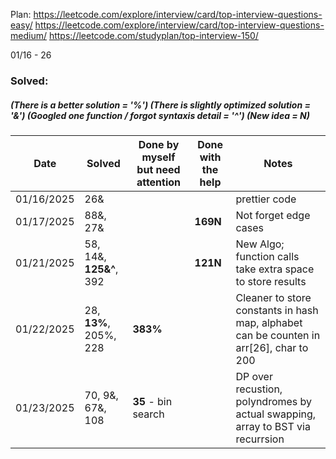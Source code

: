 Plan:
https://leetcode.com/explore/interview/card/top-interview-questions-easy/
https://leetcode.com/explore/interview/card/top-interview-questions-medium/
https://leetcode.com/studyplan/top-interview-150/

01/16 - 26
### Solved:  
##### (There is a better solution = '%') (There is slightly optimized solution = '&') (Googled one function / forgot syntaxis detail = '^')  (New idea = N)

| Date       | Solved                  | Done by myself but need attention | Done with the help | Notes         |
| -----------|-------------------------| ----------------------------------| -------------------| --------------|
| 01/16/2025 | 26&                     |                                   |                    | prettier code |
| 01/17/2025 | 88&, 27&                |                                   |**169N**            | Not forget edge cases|
| 01/21/2025 | 58, 14&, **125&^**, 392                |                                   |**121N**            | New Algo; function calls take extra space to store results|
| 01/22/2025 | 28, **13%**, 205%, 228              | **383%**                                  |           | Cleaner to store constants in hash map, alphabet can be counten in arr[26], char to 200 |
| 01/23/2025 | 70, 9&, 67&, 108              | **35** - bin search                |           | DP over recustion, polyndromes by actual swapping, array to BST via recurrsion |
